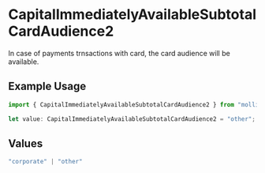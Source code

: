 # CapitalImmediatelyAvailableSubtotalCardAudience2

In case of payments trnsactions with card, the card audience will be available.

## Example Usage

```typescript
import { CapitalImmediatelyAvailableSubtotalCardAudience2 } from "mollie-api-typescript/models/operations";

let value: CapitalImmediatelyAvailableSubtotalCardAudience2 = "other";
```

## Values

```typescript
"corporate" | "other"
```
